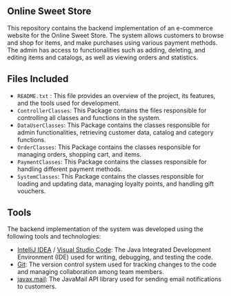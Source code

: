 ## Online Sweet Store
This repository contains the backend implementation of an e-commerce website for the Online Sweet Store. The system allows customers to browse and shop for items, and make purchases using various payment methods. The admin has access to functionalities such as adding, deleting, and editing items and catalogs, as well as viewing orders and statistics.

## Files Included

- `README.txt` : This file provides an overview of the project, its features, and the tools used for development.
- `ControllerClasses`: This Package contains the files responsible for controlling all classes and functions in the system.
- `DataUserClasses`: This Package contains the classes responsible for admin functionalities, retrieving customer data, catalog and category functions.
- `OrderClasses`: This Package contains the classes responsible for managing orders, shopping cart, and items.
- `PaymentClasses`: This Package contains the classes responsible for handling different payment methods.
- `SystemClasses`: This Package contains the classes responsible for loading and updating data, managing loyalty points, and handling gift vouchers.
## Tools
The backend implementation of the system was developed using the following tools and technologies:

- [IntelliJ IDEA](https://www.jetbrains.com/idea/) / [Visual Studio Code](https://code.visualstudio.com/): The Java Integrated Development Environment (IDE) used for writing, debugging, and testing the code.
- [Git](https://git-scm.com/): The version control system used for tracking changes to the code and managing collaboration among team members.
- [javax.mail](https://javaee.github.io/javamail/): The JavaMail API library used for sending email notifications to customers.

